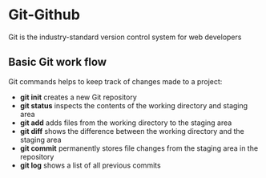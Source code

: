 # Git-Github
Git is the industry-standard version control system for web developers

## Basic Git work flow
Git commands helps to keep track of changes made to a project:
* **git init** creates a new Git repository
* **git status** inspects the contents of the working directory and staging area
* **git add** adds files from the working directory to the staging area
* **git diff** shows the difference between the working directory and the staging area
* **git commit** permanently stores file changes from the staging area in the repository
* **git log** shows a list of all previous commits

